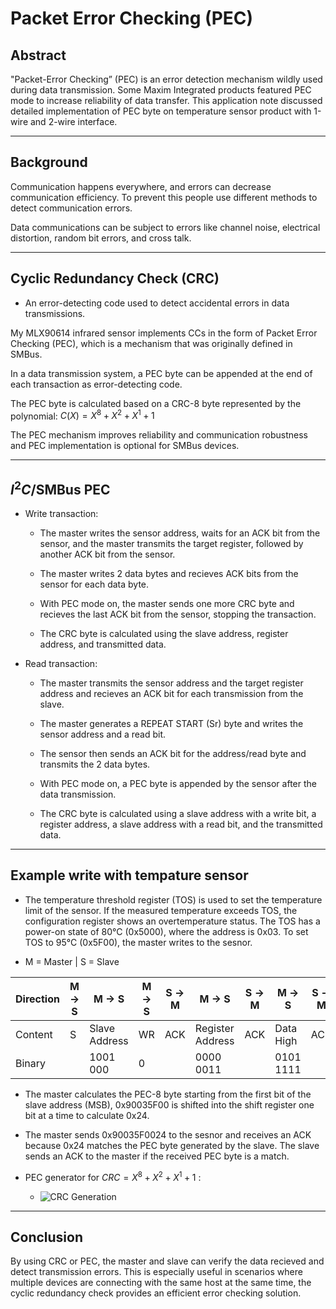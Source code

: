 Packet Error Checking (PEC)
===

Abstract
---
"Packet-Error Checking” (PEC) is an error detection mechanism wildly used during data transmission. Some Maxim Integrated products featured PEC mode to increase reliability of data transfer. This application note discussed detailed implementation of PEC byte on temperature sensor product with 1-wire and 2-wire interface.

---

Background
---
Communication happens everywhere, and errors can decrease communication efficiency. To prevent this people use different methods to detect communication errors.

Data communications can be subject to errors like channel noise, electrical distortion, random bit errors, and cross talk.

---

Cyclic Redundancy Check (CRC)
---
* An error-detecting code used to detect accidental errors in data transmissions. 

My MLX90614 infrared sensor implements CCs in the form of Packet Error Checking (PEC), which is a mechanism that was originally defined in SMBus.

In a data transmission system, a PEC byte can be appended at the end of each transaction as error-detecting code.

The PEC byte is calculated based on a CRC-8 byte represented by the polynomial: $C(X) = X^8 + X^2 + X^1 + 1$

The PEC mechanism improves reliability and communication robustness and PEC implementation is optional for SMBus devices.

---

$I^2C$/SMBus PEC
---
* Write transaction:
    * The master writes the sensor address, waits for an ACK bit from the sensor, and the master transmits the target register, followed by another ACK bit from the sensor.

    * The master writes 2 data bytes and recieves ACK bits from the sensor for each data byte.

    * With PEC mode on, the master sends one more CRC byte and recieves the last ACK bit from the sensor, stopping the transaction.

    * The CRC byte is calculated using the slave address, register address, and transmitted data.

* Read transaction:
    * The master transmits the sensor address and the target register address and recieves an ACK bit for each transmission from the slave.

    * The master generates a REPEAT START (Sr) byte and writes the sensor address and a read bit.

    * The sensor then sends an ACK bit for the address/read byte and transmits the 2 data bytes.

    * With PEC mode on, a PEC byte is appended by the sensor after the data transmission.

    * The CRC byte is calculated using a slave address with a write bit, a register address, a slave address with a read bit, and the transmitted data.

---

Example write with tempature sensor
---
* The temperature threshold register (TOS) is used to set the temperature limit of the sensor. If the measured temperature exceeds TOS, the configuration register shows an overtemperature status. The TOS has a power-on state of 80°C (0x5000), where the address is 0x03. To set TOS to 95°C (0x5F00), the master writes to the sesnor.

* M = Master | S = Slave

| Direction | M -> S | M -> S           | M -> S | S -> M | M -> S               | S -> M | M -> S       | S -> M | M -> S       | S -> M | M -> S       | S -> M |
|-----------|--------|------------------|--------|--------|----------------------|--------|--------------|--------|--------------|--------|--------------|--------|
| Content   | S      | Slave<br>Address | WR     | ACK    | Register <br>Address | ACK    | Data High    | ACK    | Data Low     | ACK    | PEC Byte     | ACK    |
| Binary    |        | 1001 <br>000     | 0      |        | 0000<br>0011         |        | 0101<br>1111 |        | 0000<br>0000 |        | 0010<br>0100 |        |

* The master calculates the PEC-8 byte starting from the first bit of the slave address (MSB), 0x90035F00 is shifted into the shift register one bit at a time to calculate 0x24.

* The master sends 0x90035F0024 to the sesnor and receives an ACK because 0x24 matches the PEC byte generated by the slave. The slave sends an ACK to the master if the received PEC byte is a match.

* PEC generator for $CRC = X^8 + X^2 + X^1 + 1$ :
    * ![CRC Generation](https://www.analog.com/-/media/analog/en/landing-pages/design-notes/how-to-use-packeterror-checking-to-secure-your-temperature-reading/6797fig06.png)

---

Conclusion
---
By using CRC or PEC, the master and slave can verify the data recieved and detect transmission errors. This is especially useful in scenarios where multiple devices are connecting with the same host at the same time, the cyclic redundancy check provides an efficient error checking solution.
